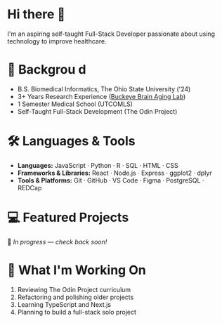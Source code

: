 # Hi there 👋

I'm an aspiring self-taught Full-Stack Developer passionate about using technology to improve healthcare. 

# 🌱 Backgrou d
- B.S. Biomedical Informatics, The Ohio State University ('24)
- 3+ Years Research Experience ([Buckeye Brain Aging Lab](https://u.osu.edu/bbal/))
- 1 Semester Medical School (UTCOMLS)
- Self-Taught Full-Stack Development (The Odin Project)

# 🛠 Languages & Tools

- **Languages:** JavaScript · Python · R · SQL · HTML · CSS
- **Frameworks & Libraries:**  React · Node.js · Express · ggplot2 · dplyr
- **Tools & Platforms:**  Git · GitHub · VS Code · Figma · PostgreSQL · REDCap

# 💻 Featured Projects  
🚧 *In progress — check back soon!*

# 🔭 What I'm Working On
1. Reviewing The Odin Project curriculum  
2. Refactoring and polishing older projects  
3. Learning TypeScript and Next.js  
4. Planning to build a full-stack solo project
